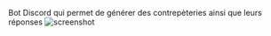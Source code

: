 Bot Discord qui permet de générer des contrepèteries ainsi que leurs réponses
![screenshot](https://i.ibb.co/8j2826c/capture-bot-3.png)

